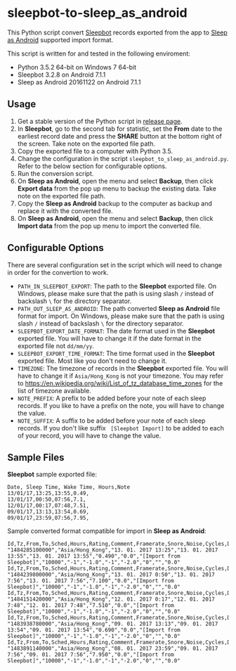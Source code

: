 # sleepbot-to-sleep_as_android

This Python script convert [Sleepbot](https://www.mysleepbot.com/) records exported from the app to [Sleep as Android](http://sleep.urbandroid.org/) supported import format.

This script is written for and tested in the following enviroment:
* Python 3.5.2 64-bit on Windows 7 64-bit
* Sleepbot 3.2.8 on Android 7.1.1
* Sleep as Android 20161122 on Android 7.1.1

## Usage
1. Get a stable version of the Python script in [release page](https://github.com/VeryCrazyDog/sleepbot-to-sleep_as_android/releases).
2. In **Sleepbot**, go to the second tab for statistic, set the **From** date to the earliest record date and press the **SHARE** button at the bottom right of the screen. Take note on the exported file path.
3. Copy the exported file to a computer with Python 3.5.
4. Change the configuration in the script `sleepbot_to_sleep_as_android.py`. Refer to the below section for configurable options.
5. Run the conversion script.
6. On **Sleep as Android**, open the menu and select **Backup**, then click **Export data** from the pop up menu to backup the existing data. Take note on the exported file path.
7. Copy the **Sleep as Android** backup to the computer as backup and replace it with the converted file.
8. On **Sleep as Android**, open the menu and select **Backup**, then click **Import data** from the pop up menu to import the converted file.

## Configurable Options

There are several configuration set in the script which will need to change in order for the convertion to work.

* `PATH_IN_SLEEPBOT_EXPORT`: The path to the **Sleepbot** exported file. On Windows, please make sure that the path is using slash `/` instead of backslash `\` for the directory separator.
* `PATH_OUT_SLEEP_AS_ANDROID`: The path converted **Sleep as Android** file format for import. On Windows, please make sure that the path is using slash `/` instead of backslash `\` for the directory separator.
* `SLEEPBOT_EXPORT_DATE_FORMAT`: The date format used in the **Sleepbot** exported file. You will have to change it if the date format in the exported file not `dd/mm/yy`.
* `SLEEPBOT_EXPORT_TIME_FORMAT`: The time format used in the **Sleepbot** exported file. Most like you don't need to change it.
* `TIMEZONE`: The timezone of records in the **Sleepbot** exported file. You will have to change it if `Asia/Hong_Kong` is not your timezone. You may refer to https://en.wikipedia.org/wiki/List_of_tz_database_time_zones for the list of timezone available.
* `NOTE_PREFIX`: A prefix to be added before your note of each sleep records. If you like to have a prefix on the note, you will have to change the value.
* `NOTE_SUFFIX`: A suffix to be added before your note of each sleep records. If you don't like suffix ` [Sleepbot Import]` to be added to each of your record, you will have to change the value.

## Sample Files

**Sleepbot** sample exported file:

```csv
Date, Sleep Time, Wake Time, Hours,Note
13/01/17,13:25,13:55,0.49,
13/01/17,00:50,07:56,7.1,
12/01/17,00:17,07:48,7.51,
09/01/17,13:13,13:54,0.69,
09/01/17,23:59,07:56,7.95,
```

Sample converted format compatible for import in **Sleep as Android**:

```csv
Id,Tz,From,To,Sched,Hours,Rating,Comment,Framerate,Snore,Noise,Cycles,DeepSleep,LenAdjust,Geo,"13:55"
"1484285100000","Asia/Hong_Kong","13. 01. 2017 13:25","13. 01. 2017 13:55","13. 01. 2017 13:55","0.490","0.0","[Import from Sleepbot]","10000","-1","-1.0","-1","-2.0","0","","0.0"
Id,Tz,From,To,Sched,Hours,Rating,Comment,Framerate,Snore,Noise,Cycles,DeepSleep,LenAdjust,Geo,"07:56"
"1484239800000","Asia/Hong_Kong","13. 01. 2017 0:50","13. 01. 2017 7:56","13. 01. 2017 7:56","7.100","0.0","[Import from Sleepbot]","10000","-1","-1.0","-1","-2.0","0","","0.0"
Id,Tz,From,To,Sched,Hours,Rating,Comment,Framerate,Snore,Noise,Cycles,DeepSleep,LenAdjust,Geo,"07:48"
"1484151420000","Asia/Hong_Kong","12. 01. 2017 0:17","12. 01. 2017 7:48","12. 01. 2017 7:48","7.510","0.0","[Import from Sleepbot]","10000","-1","-1.0","-1","-2.0","0","","0.0"
Id,Tz,From,To,Sched,Hours,Rating,Comment,Framerate,Snore,Noise,Cycles,DeepSleep,LenAdjust,Geo,"13:54"
"1483938780000","Asia/Hong_Kong","09. 01. 2017 13:13","09. 01. 2017 13:54","09. 01. 2017 13:54","0.690","0.0","[Import from Sleepbot]","10000","-1","-1.0","-1","-2.0","0","","0.0"
Id,Tz,From,To,Sched,Hours,Rating,Comment,Framerate,Snore,Noise,Cycles,DeepSleep,LenAdjust,Geo,"07:56"
"1483891140000","Asia/Hong_Kong","08. 01. 2017 23:59","09. 01. 2017 7:56","09. 01. 2017 7:56","7.950","0.0","[Import from Sleepbot]","10000","-1","-1.0","-1","-2.0","0","","0.0"
```
